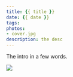 ```yaml
---
title: {{ title }}
date: {{ date }}
tags:
photos:
- cover.jpg
description: the desc
---
```


The intro in a few words.

<!--more-->
![](cover.jpg)
